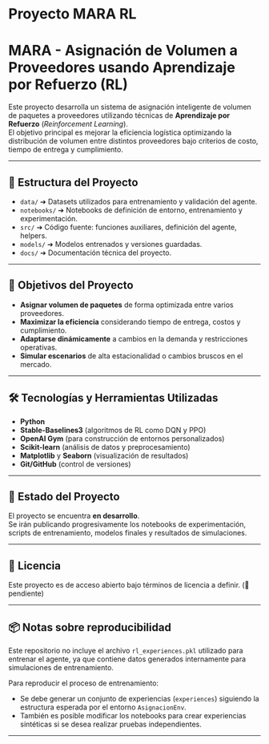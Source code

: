 ﻿# Proyecto MARA RL

# MARA - Asignación de Volumen a Proveedores usando Aprendizaje por Refuerzo (RL)

Este proyecto desarrolla un sistema de asignación inteligente de volumen de paquetes a proveedores utilizando técnicas de **Aprendizaje por Refuerzo** (*Reinforcement Learning*).  
El objetivo principal es mejorar la eficiencia logística optimizando la distribución de volumen entre distintos proveedores bajo criterios de costo, tiempo de entrega y cumplimiento.

---

## 📂 Estructura del Proyecto

- `data/` ➔ Datasets utilizados para entrenamiento y validación del agente.
- `notebooks/` ➔ Notebooks de definición de entorno, entrenamiento y experimentación.
- `src/` ➔ Código fuente: funciones auxiliares, definición del agente, helpers.
- `models/` ➔ Modelos entrenados y versiones guardadas.
- `docs/` ➔ Documentación técnica del proyecto.

---

## 🎯 Objetivos del Proyecto

- **Asignar volumen de paquetes** de forma optimizada entre varios proveedores.
- **Maximizar la eficiencia** considerando tiempo de entrega, costos y cumplimiento.
- **Adaptarse dinámicamente** a cambios en la demanda y restricciones operativas.
- **Simular escenarios** de alta estacionalidad o cambios bruscos en el mercado.

---

## 🛠️ Tecnologías y Herramientas Utilizadas

- **Python**
- **Stable-Baselines3** (algoritmos de RL como DQN y PPO)
- **OpenAI Gym** (para construcción de entornos personalizados)
- **Scikit-learn** (análisis de datos y preprocesamiento)
- **Matplotlib** y **Seaborn** (visualización de resultados)
- **Git/GitHub** (control de versiones)

---

## 🚧 Estado del Proyecto

El proyecto se encuentra **en desarrollo**.  
Se irán publicando progresivamente los notebooks de experimentación, scripts de entrenamiento, modelos finales y resultados de simulaciones.

---

## 📜 Licencia

Este proyecto es de acceso abierto bajo términos de licencia a definir. (🚧 pendiente)

---

## 📦 Notas sobre reproducibilidad

Este repositorio no incluye el archivo `rl_experiences.pkl` utilizado para entrenar el agente, ya que contiene datos generados internamente para simulaciones de entrenamiento.

Para reproducir el proceso de entrenamiento:
- Se debe generar un conjunto de experiencias (`experiences`) siguiendo la estructura esperada por el entorno `AsignacionEnv`.
- También es posible modificar los notebooks para crear experiencias sintéticas si se desea realizar pruebas independientes.

---


